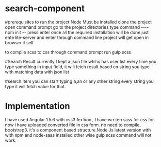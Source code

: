 # search-component



#prerequisites to run the project
Node Must be installed
clone the project
open command prompt 
go to the project directories
type command ---- npm init -- press enter
once all the required installation will be done
just ente lite-server and enter through command line project will get open in browser it self

to compile scss to css through command prompt run gulp scss


#Search Result
currently I kept a json file whihc has user list every time you type something in input field, it will fetch result based on string you type with matching data with json list

#search item
you can start typing a,an or any other string every string you type it will fetch value for that.



# Implementation

I have used Angular 1.5.6 with css3 fexlbox , I have wrriten sass for css for now i have uploaded converted file in css form. no need to compile, bootstrap3. it's a component based structure.Node Js latest version with with npm and node-saas installed other wise gulp scss command will not work.



